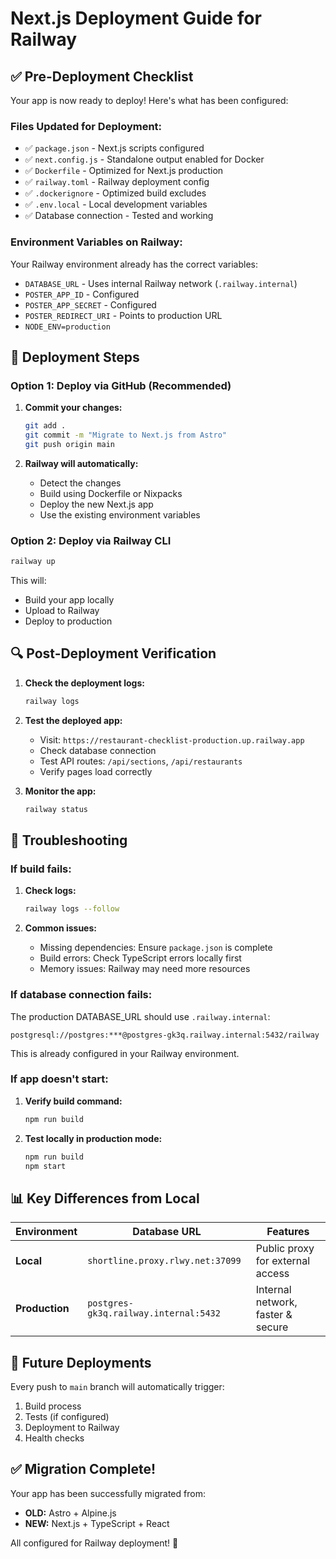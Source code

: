 # Next.js Deployment Guide for Railway

## ✅ Pre-Deployment Checklist

Your app is now ready to deploy! Here's what has been configured:

### Files Updated for Deployment:
- ✅ `package.json` - Next.js scripts configured
- ✅ `next.config.js` - Standalone output enabled for Docker
- ✅ `Dockerfile` - Optimized for Next.js production
- ✅ `railway.toml` - Railway deployment config
- ✅ `.dockerignore` - Optimized build excludes
- ✅ `.env.local` - Local development variables
- ✅ Database connection - Tested and working

### Environment Variables on Railway:
Your Railway environment already has the correct variables:
- `DATABASE_URL` - Uses internal Railway network (`.railway.internal`)
- `POSTER_APP_ID` - Configured
- `POSTER_APP_SECRET` - Configured
- `POSTER_REDIRECT_URI` - Points to production URL
- `NODE_ENV=production`

## 🚀 Deployment Steps

### Option 1: Deploy via GitHub (Recommended)

1. **Commit your changes:**
   ```bash
   git add .
   git commit -m "Migrate to Next.js from Astro"
   git push origin main
   ```

2. **Railway will automatically:**
   - Detect the changes
   - Build using Dockerfile or Nixpacks
   - Deploy the new Next.js app
   - Use the existing environment variables

### Option 2: Deploy via Railway CLI

```bash
railway up
```

This will:
- Build your app locally
- Upload to Railway
- Deploy to production

## 🔍 Post-Deployment Verification

1. **Check the deployment logs:**
   ```bash
   railway logs
   ```

2. **Test the deployed app:**
   - Visit: `https://restaurant-checklist-production.up.railway.app`
   - Check database connection
   - Test API routes: `/api/sections`, `/api/restaurants`
   - Verify pages load correctly

3. **Monitor the app:**
   ```bash
   railway status
   ```

## 🐛 Troubleshooting

### If build fails:

1. **Check logs:**
   ```bash
   railway logs --follow
   ```

2. **Common issues:**
   - Missing dependencies: Ensure `package.json` is complete
   - Build errors: Check TypeScript errors locally first
   - Memory issues: Railway may need more resources

### If database connection fails:

The production DATABASE_URL should use `.railway.internal`:
```
postgresql://postgres:***@postgres-gk3q.railway.internal:5432/railway
```

This is already configured in your Railway environment.

### If app doesn't start:

1. **Verify build command:**
   ```bash
   npm run build
   ```

2. **Test locally in production mode:**
   ```bash
   npm run build
   npm start
   ```

## 📊 Key Differences from Local

| Environment | Database URL | Features |
|------------|--------------|----------|
| **Local** | `shortline.proxy.rlwy.net:37099` | Public proxy for external access |
| **Production** | `postgres-gk3q.railway.internal:5432` | Internal network, faster & secure |

## 🔄 Future Deployments

Every push to `main` branch will automatically trigger:
1. Build process
2. Tests (if configured)
3. Deployment to Railway
4. Health checks

## ✅ Migration Complete!

Your app has been successfully migrated from:
- **OLD:** Astro + Alpine.js
- **NEW:** Next.js + TypeScript + React

All configured for Railway deployment! 🎉
